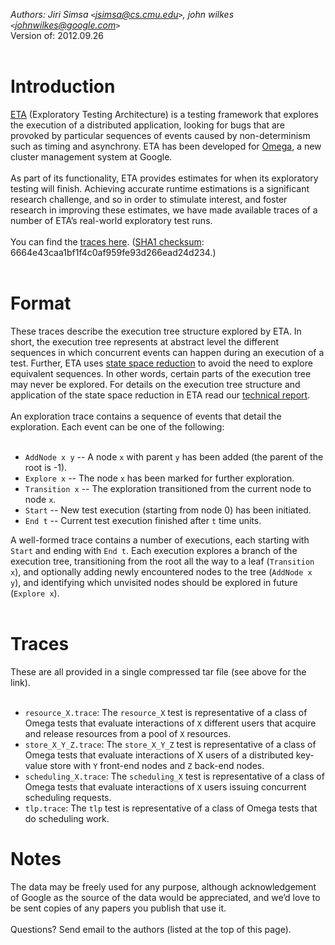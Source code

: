 _Authors: Jiri Simsa `<`[jsimsa@cs.cmu.edu](mailto:jsimsa@cs.cmu.edu)`>`, john wilkes `<`[johnwilkes@google.com](mailto:johnwilkes@google.com)`>`_<br>
Version of: 2012.09.26<br>
<br>
<h1>Introduction</h1>
<a href='http://www.pdl.cmu.edu/PDL-FTP/associated/CMU-PDL-11-113.pdf'>ETA</a> (Exploratory Testing Architecture) is a testing framework that explores the execution of a distributed application, looking for bugs that are provoked by particular sequences of events caused by non-determinism such as timing and asynchrony.  ETA has been developed for <a href='http://research.google.com/university/relations/facultysummit2011/'>Omega</a>, a new cluster management system at Google.<br>
<br>
As part of its functionality, ETA provides estimates for when its exploratory testing will finish. Achieving accurate runtime estimations is a significant research challenge, and so in order to stimulate interest, and foster research in improving these estimates, we have made available traces of a number of ETA’s real-world exploratory test runs.<br>
<br>
You can find the <a href='http://commondatastorage.googleapis.com/clusterdata-misc/ETA-traces.tar.gz'>traces here</a>.  (<a href='http://en.wikipedia.org/wiki/SHA-1#Data_Integrity'>SHA1 checksum</a>:	6664e43caa1bf1f4c0af959fe93d266ead24d234.)<br>
<br>
<h1>Format</h1>
These traces describe the execution tree structure explored by ETA. In short, the execution tree represents at abstract level the different sequences in which concurrent events can happen during an execution of a test. Further, ETA uses <a href='http://dl.acm.org/citation.cfm?id=1040315'>state space reduction</a> to avoid the need to explore equivalent sequences. In other words, certain parts of the execution tree may never be explored. For details on the execution tree structure and application of the state space reduction in ETA read our <a href='http://www.pdl.cmu.edu/PDL-FTP/associated/CMU-PDL-11-113.pdf'>technical report</a>.<br>
<br>
An exploration trace contains a sequence of events that detail the exploration. Each event can be one of the following:<br>
<br>
<ul><li><code>AddNode x y</code> -- A node <code>x</code> with parent <code>y</code> has been added (the parent of the root is -1).<br>
</li><li><code>Explore x</code> -- The node <code>x</code> has been marked for further exploration.<br>
</li><li><code>Transition x</code> -- The exploration transitioned from the current node to node <code>x</code>.<br>
</li><li><code>Start</code> -- New test execution (starting from node 0) has been initiated.<br>
</li><li><code>End t</code> -- Current test execution finished after <code>t</code> time units.</li></ul>

A well-formed trace contains a number of executions, each starting with <code>Start</code> and ending with <code>End t</code>. Each execution explores a branch of the execution tree, transitioning from the root all the way to a leaf (<code>Transition x</code>), and optionally adding newly encountered nodes to the tree (<code>AddNode x y</code>), and identifying which unvisited nodes should be explored in future (<code>Explore x</code>).<br>
<br>
<h1>Traces</h1>
These are all provided in a single compressed tar file (see above for the link).<br>
<br>
<ul><li><code>resource_X.trace</code>: The <code>resource_X</code> test is representative of a class of Omega tests that evaluate interactions of <code>X</code> different users that acquire and release resources from a pool of <code>X</code> resources.<br>
</li><li><code>store_X_Y_Z.trace</code>: The <code>store_X_Y_Z</code> test is representative of a class of Omega tests that evaluate interactions of X users of a distributed key-value store with <code>Y</code> front-end nodes and <code>Z</code> back-end nodes.<br>
</li><li><code>scheduling_X.trace</code>: The <code>scheduling_X</code> test is representative of a class of Omega tests that evaluate interactions of <code>X</code> users issuing concurrent scheduling requests.<br>
</li><li><code>tlp.trace</code>: The <code>tlp</code> test is representative of a class of Omega tests that do scheduling work.</li></ul>

<h1>Notes</h1>
The data may be freely used for any purpose, although acknowledgement of Google as the source of the data would be appreciated, and we’d love to be sent copies of any papers you publish that use it.<br>
<br>
Questions?  Send email to the authors (listed at the top of this page).<br>
<br>
